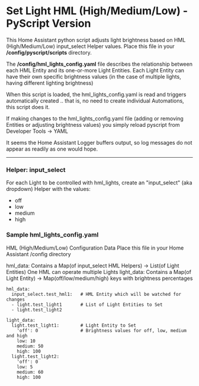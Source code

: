 # Set Light HML (High/Medium/Low) - PyScript Version

This Home Assistant python script adjusts light brightness based on HML (High/Medium/Low)
input_select Helper values. Place this file in your **/config/pyscript/scripts** directory.

The **/config/hml_lights_config.yaml** file describes the relationship between each HML Entity
and its one-or-more Light Entities. Each Light Entity can have their own specific brightness
values (in the case of multiple lights, having different lighting brightness)

When this script is loaded, the hml_lights_config.yaml is read and triggers automatically
created .. that is, no need to create individual Automations, this script does it.

If making changes to the hml_lights_config.yaml file (adding or removing Entities or adjusting
brightness values) you simply reload pyscript from Developer Tools -> YAML

It seems the Home Assistant Logger buffers output, so log messages do not appear as
readily as one would hope.

-----

### Helper: input_select
For each Light to be controlled with hml_lights, create an "input_select" (aka dropdown) Helper
with the values:
- off
- low
- medium
- high

### Sample hml_lights_config.yaml

HML (High/Medium/Low) Configuration Data
Place this file in your Home Assistant /config directory

hml_data:
  Contains a Map(of input_select HML Helpers) -> List(of Light Entities)
  One HML can operate multiple Lights
light_data:
  Contains a Map(of Light Entity) -> Map(off/low/medium/high) keys with brightness percentages
```
hml_data:
  input_select.test_hml1:   # HML Entity which will be watched for changes
  - light.test_light1       # List of Light Entities to Set
  - light.test_light2

light_data:
  light.test_light1:        # Light Entity to Set
    'off': 0                # Brightness values for off, low, medium and high
    low: 10
    medium: 50
    high: 100
  light.test_light2:
    'off': 0
    low: 5
    medium: 60
    high: 100
```
